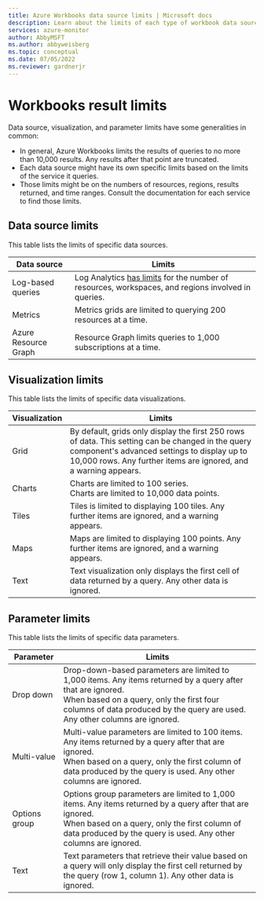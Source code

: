 ```yaml
---
title: Azure Workbooks data source limits | Microsoft docs
description: Learn about the limits of each type of workbook data source.
services: azure-monitor
author: AbbyMSFT
ms.author: abbyweisberg
ms.topic: conceptual
ms.date: 07/05/2022
ms.reviewer: gardnerjr
---
```


# Workbooks result limits

Data source, visualization, and parameter limits have some generalities in common:

- In general, Azure Workbooks limits the results of queries to no more than 10,000 results. Any results after that point are truncated.
- Each data source might have its own specific limits based on the limits of the service it queries.
- Those limits might be on the numbers of resources, regions, results returned, and time ranges. Consult the documentation for each service to find those limits.

## Data source limits

This table lists the limits of specific data sources.

|Data source|Limits |
|---------|---------|
|Log-based queries|Log Analytics [has limits](../service-limits.md#log-queries-and-language) for the number of resources, workspaces, and regions involved in queries.|
|Metrics|Metrics grids are limited to querying 200 resources at a time. |
|Azure Resource Graph|Resource Graph limits queries to 1,000 subscriptions at a time.|

## Visualization limits

This table lists the limits of specific data visualizations.

|Visualization|Limits |
|---------|---------|
|Grid|By default, grids only display the first 250 rows of data. This setting can be changed in the query component's advanced settings to display up to 10,000 rows. Any further items are ignored, and a warning appears.|
|Charts|Charts are limited to 100 series.<br>Charts are limited to 10,000 data points. |
|Tiles|Tiles is limited to displaying 100 tiles. Any further items are ignored, and a warning appears.|
|Maps|Maps are limited to displaying 100 points. Any further items are ignored, and a warning appears.|
|Text|Text visualization only displays the first cell of data returned by a query. Any other data is ignored.|

## Parameter limits

This table lists the limits of specific data parameters.

|Parameter|Limits |
|---------|---------|
|Drop down|Drop-down-based parameters are limited to 1,000 items. Any items returned by a query after that are ignored.<br>When based on a query, only the first four columns of data produced by the query are used. Any other columns are ignored.|
|Multi-value|Multi-value parameters are limited to 100 items. Any items returned by a query after that are ignored.<br>When based on a query, only the first column of data produced by the query is used. Any other columns are ignored. |
|Options group|Options group parameters are limited to 1,000 items. Any items returned by a query after that are ignored. <br>When based on a query, only the first column of data produced by the query is used. Any other columns are ignored.|
|Text|Text parameters that retrieve their value based on a query will only display the first cell returned by the query (row 1, column 1). Any other data is ignored.|